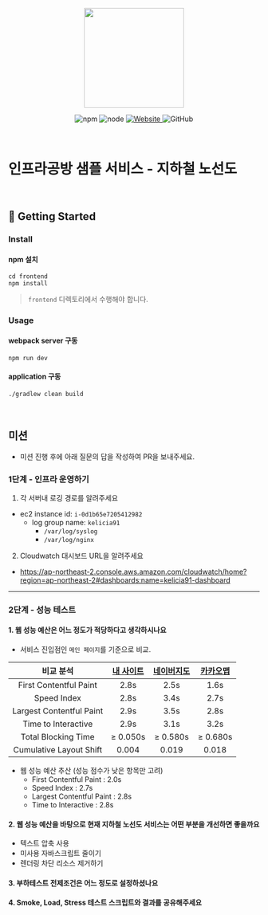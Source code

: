 <p align="center">
    <img width="200px;" src="https://raw.githubusercontent.com/woowacourse/atdd-subway-admin-frontend/master/images/main_logo.png"/>
</p>
<p align="center">
  <img alt="npm" src="https://img.shields.io/badge/npm-%3E%3D%205.5.0-blue">
  <img alt="node" src="https://img.shields.io/badge/node-%3E%3D%209.3.0-blue">
  <a href="https://edu.nextstep.camp/c/R89PYi5H" alt="nextstep atdd">
    <img alt="Website" src="https://img.shields.io/website?url=https%3A%2F%2Fedu.nextstep.camp%2Fc%2FR89PYi5H">
  </a>
  <img alt="GitHub" src="https://img.shields.io/github/license/next-step/atdd-subway-service">
</p>

<br>

# 인프라공방 샘플 서비스 - 지하철 노선도

<br>

## 🚀 Getting Started

### Install
#### npm 설치
```
cd frontend
npm install
```
> `frontend` 디렉토리에서 수행해야 합니다.

### Usage
#### webpack server 구동
```
npm run dev
```
#### application 구동
```
./gradlew clean build
```
<br>

## 미션

* 미션 진행 후에 아래 질문의 답을 작성하여 PR을 보내주세요.

### 1단계 - 인프라 운영하기
1. 각 서버내 로깅 경로를 알려주세요
- ec2 instance id: `i-0d1b65e7205412982`
  - log group name: `kelicia91`
    - `/var/log/syslog`
    - `/var/log/nginx`

2. Cloudwatch 대시보드 URL을 알려주세요
- https://ap-northeast-2.console.aws.amazon.com/cloudwatch/home?region=ap-northeast-2#dashboards:name=kelicia91-dashboard

---

### 2단계 - 성능 테스트
#### 1. 웹 성능 예산은 어느 정도가 적당하다고 생각하시나요

* 서비스 진입점인 `메인 페이지`를 기준으로 비교.

| 비교 분석 | [내 사이트](https://kelicia91.kro.kr/) | [네이버지도](https://map.naver.com/v5/subway) | [카카오맵](https://map.kakao.com/) |
|:------:|:------:|:------:|:------:|
|First Contentful Paint   |2.8s|2.5s|1.6s|
|Speed Index              |2.8s|3.4s|2.7s|
|Largest Contentful Paint |2.9s|3.5s|2.8s|
|Time to Interactive      |2.9s|3.1s|3.2s|
|Total Blocking Time      |≥ 0.050s|≥ 0.580s|≥ 0.680s|
|Cumulative Layout Shift  |0.004|0.019|0.018|

* 웹 성능 예산 추산 (성능 점수가 낮은 항목만 고려)
  - First Contentful Paint : 2.0s
  - Speed Index : 2.7s
  - Largest Contentful Paint : 2.8s
  - Time to Interactive : 2.8s

#### 2. 웹 성능 예산을 바탕으로 현재 지하철 노선도 서비스는 어떤 부분을 개선하면 좋을까요

- 텍스트 압축 사용
- 미사용 자바스크립트 줄이기
- 렌더링 차단 리소스 제거하기

#### 3. 부하테스트 전제조건은 어느 정도로 설정하셨나요

#### 4. Smoke, Load, Stress 테스트 스크립트와 결과를 공유해주세요
